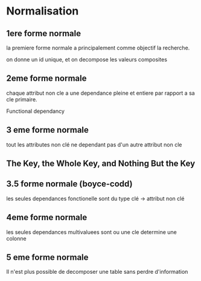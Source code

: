 # Normalisation

## 1ere forme normale

la premiere forme normale a principalement comme objectif la recherche.

on donne un id unique, et on decompose les valeurs composites

## 2eme forme normale

chaque attribut non cle a une dependance pleine et entiere par rapport a sa cle primaire.

Functional dependancy

## 3 eme forme normale

tout les attributes non clé ne dependant pas d'un autre attribut non cle

## The Key, the Whole Key, and Nothing But the Key

## 3.5 forme normale (boyce-codd)

les seules dependances fonctionelle sont du type clé -> attribut non clé

## 4eme forme normale

les seules dependances multivaluees sont ou une cle determine une colonne

## 5 eme forme normale

Il n'est plus possible de decomposer une table sans perdre d'information
